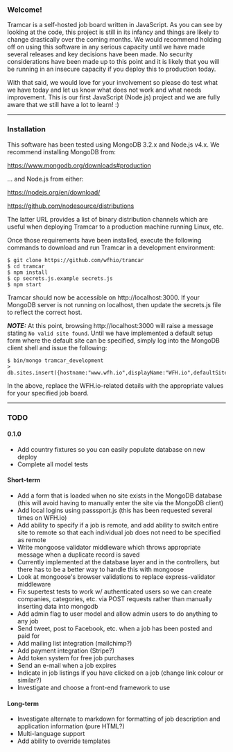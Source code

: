 ### Welcome!

Tramcar is a self-hosted job board written in JavaScript.  As you can see by looking at the code, this project is still in its infancy and things are likely to change drastically over the coming months.  We would recommend holding off on using this software in any serious capacity until we have made several releases and key decisions have been made.  No security considerations have been made up to this point and it is likely that you will be running in an insecure capacity if you deploy this to production today.

With that said, we would love for your involvement so please do test what we have today and let us know what does not work and what needs improvement.  This is our first JavaScript (Node.js) project and we are fully aware that we still have a lot to learn!  :)

----

### Installation

This software has been tested using MongoDB 3.2.x and Node.js v4.x.  We recommend installing MongoDB from:

https://www.mongodb.org/downloads#production

... and Node.js from either:

https://nodejs.org/en/download/

https://github.com/nodesource/distributions

The latter URL provides a list of binary distribution channels which are useful when deploying Tramcar to a production machine running Linux, etc.

Once those requirements have been installed, execute the following commands to download and run Tramcar in a development environment:

```
$ git clone https://github.com/wfhio/tramcar
$ cd tramcar
$ npm install
$ cp secrets.js.example secrets.js
$ npm start
```

Tramcar should now be accessible on http://localhost:3000.  If your MongoDB server is not running on localhost, then update the secrets.js file to reflect the correct host.

___NOTE:___ At this point, browsing http://localhost:3000 will raise a message stating `No valid site found`.  Until we have implemented a default setup form where the default site can be specified, simply log into the MongoDB client shell and issue the following:

```
$ bin/mongo tramcar_development
> db.sites.insert({hostname:"www.wfh.io",displayName:"WFH.io",defaultSite:true})
```

In the above, replace the WFH.io-related details with the appropriate values for your specified job board.

----

### TODO

#### 0.1.0

- Add country fixtures so you can easily populate database on new deploy
- Complete all model tests

#### Short-term

- Add a form that is loaded when no site exists in the MongoDB database (this
  will avoid having to manually enter the site via the MongoDB client)
- Add local logins using passsport.js (this has been requested several times on
  WFH.io)
- Add ability to specify if a job is remote, and add ability to switch entire
  site to remote so that each individual job does not need to be specified
  as remote
- Write mongoose validator middleware which throws appropriate message when a
  duplicate record is saved
 - Currently implemented at the database layer and in the controllers, but there
   has to be a better way to handle this with mongoose
- Look at mongoose's browser validations to replace express-validator
  middleware
- Fix supertest tests to work w/ authenticated users so we can create
  companies, categories, etc. via POST requests rather than manually inserting
  data into mongodb
- Add admin flag to user model and allow admin users to do anything to any job
- Send tweet, post to Facebook, etc. when a job has been posted and paid for
- Add mailing list integration (mailchimp?)
- Add payment integration (Stripe?)
- Add token system for free job purchases
- Send an e-mail when a job expires
- Indicate in job listings if you have clicked on a job (change link colour or
  similar?)
- Investigate and choose a front-end framework to use

#### Long-term

- Investigate alternate to markdown for formatting of job description and
  application information (pure HTML?)
- Multi-language support
- Add ability to override templates
